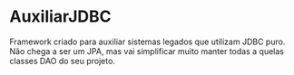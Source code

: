 # AuxiliarJDBC

Framework criado para auxiliar sistemas legados que utilizam JDBC puro. Não chega a ser um JPA, mas vai simplificar muito 
manter todas a quelas classes DAO do seu projeto.
